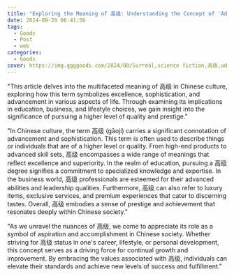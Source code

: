 ```yaml
---
title: "Exploring the Meaning of 高级: Understanding the Concept of 'Advanced' in Chinese Culture"
date: 2024-08-28 06:41:56
tags:
  - Goods
  - Post
  - web
categories:
  - Goods
cover: https://img.ggggoods.com/2024/08/Surreal,science fiction,高级,advanced,technology,tech,diagrams,renderings,colors_20240830_00001_.png
---
```


"This article delves into the multifaceted meaning of 高级 in Chinese culture, exploring how this term symbolizes excellence, sophistication, and advancement in various aspects of life. Through examining its implications in education, business, and lifestyle choices, we gain insight into the significance of pursuing a higher level of quality and prestige."

"In Chinese culture, the term 高级 (gāojí) carries a significant connotation of advancement and sophistication. This term is often used to describe things or individuals that are of a higher level or quality. From high-end products to advanced skill sets, 高级 encompasses a wide range of meanings that reflect excellence and superiority. In the realm of education, pursuing a 高级 degree signifies a commitment to specialized knowledge and expertise. In the business world, 高级 professionals are esteemed for their advanced abilities and leadership qualities. Furthermore, 高级 can also refer to luxury items, exclusive services, and premium experiences that cater to discerning tastes. Overall, 高级 embodies a sense of prestige and achievement that resonates deeply within Chinese society."

"As we unravel the nuances of 高级, we come to appreciate its role as a symbol of aspiration and accomplishment in Chinese society. Whether striving for 高级 status in one's career, lifestyle, or personal development, this concept serves as a driving force for continual growth and improvement. By embracing the values associated with 高级, individuals can elevate their standards and achieve new levels of success and fulfillment."

